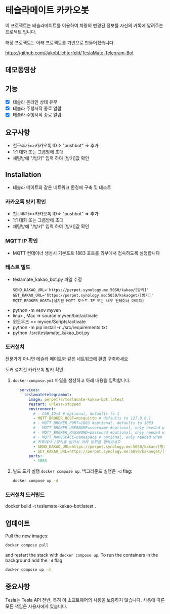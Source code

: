 # 테슬라메이트 카카오봇

이 프로젝트는 테슬라메이트를 이용하여 차량의 변경된 정보를 자신의 카톡에 알려주는 프로젝트 입니다.

해당 프로젝트는 아래 프로젝트를 기반으로 만들어졌습니다.

https://github.com/JakobLichterfeld/TeslaMate-Telegram-Bot



## 데모동영상


## 기능

- [x] 테슬라 온라인 상태 유무
- [x] 테슬라 주행시작 종료 알람
- [x] 테슬라 주행시작 종료 알람

## 요구사항

- 친구추가=>카카오톡 ID=> "pushbot" => 추가
- 1:1 대화 또는 그룹방에 초대
- 채팅방에 "/방키" 입력 하여 [방키]값 확인
  
## Installation

- 테슬라 메이트와 같은 네트워크 환경에 구축 및 테스트

### 카카오톡 방키 확인

- 친구추가=>카카오톡 ID=> "pushbot" => 추가
- 1:1 대화 또는 그룹방에 초대
- 채팅방에 "/방키" 입력 하여 [방키]값 확인

### MQTT IP 확인

- MQTT 컨테이너 생성시 기본포트 1883 포트를 외부에서 접속하도록 설정합니다

### 테스트 빌드

- teslamate_kakao_bot.py 파일 수정
   ```
   SEND_KAKAO_URL='https://perpet.synology.me:5050/kakao/[방키]'
   GET_KAKAO_URL='https://perpet.synology.me:5050/kakaoget/[방키]'
   MQTT_BROKER_HOST=[설치된 MQTT 호스트 IP 또는 내부 컨테이너 아이피]
   ```
- python -m venv myven
- linux , Mac => source myven/bin/activate
- 윈도우즈 => myven/Scripts/activate
- python -m pip install -r ./src/requirements.txt
- python .\src\teslamate_kakao_bot.py

### 도커설치

전문가가 아니면 테슬라 메이트와 같은 네트워크에 환경 구축하세요

도커 설치전 카카오톡 방키 확인

1. `docker-compose.yml` 파일을 생성하고 아래 내용을 입력합니다. 

   ```yml title="docker-compose.yml"
      services:
        teslamatetelegrambot:
          image: perpet77/teslamate-kakao-bot:latest
          restart: unless-stopped
          environment:
            # - CAR_ID=1 # optional, defaults to 1
            - MQTT_BROKER_HOST=mosquitto # defaults to 127.0.0.1
            # - MQTT_BROKER_PORT=1883 #optional, defaults to 1883
            # - MQTT_BROKER_USERNAME=username #optional, only needed when broker has authentication enabled
            # - MQTT_BROKER_PASSWORD=password #optional, only needed when broker has authentication enabled
            # - MQTT_NAMESPACE=namespace # optional, only needed when you specified MQTT_NAMESPACE on your TeslaMate installation
            # 카톡에서 /방키를 받아서 아래 방키를 입력하세요
            - SEND_KAKAO_URL=https://perpet.synology.me:5050/kakao/[방키]
            - GET_KAKAO_URL=https://perpet.synology.me:5050/kakaoget/[방키]
          ports:
            - 1883
   ```

2. 빌드 도커 실행 `docker compose up`. 백그라운드 실행은 `-d` flag:

   ```bash
   docker compose up -d
   ```
### 도커설치 도커빌드

docker build -t teslamate-kakao-bot:latest .


## 업데이트

Pull the new images:

```bash
docker compose pull
```

and restart the stack with `docker compose up`. To run the containers in the background add the `-d` flag:

```bash
docker compose up -d
```

## 중요사항

Tesla는 Tesla API 전반, 특히 이 소프트웨어의 사용을 보증하지 않습니다. 사용에 따른 모든 책임은 사용자에게 있습니다.

